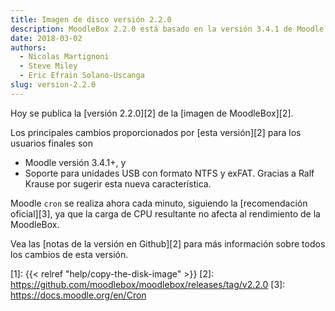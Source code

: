 ```yaml
---
title: Imagen de disco versión 2.2.0
description: MoodleBox 2.2.0 está basado en la versión 3.4.1 de Moodle. También se han realizado varias mejoras.
date: 2018-03-02
authors:
  - Nicolas Martignoni
  - Steve Miley
  - Eric Efrain Solano-Uscanga
slug: version-2.2.0
---
```


Hoy se publica la [versión 2.2.0][2] de la [imagen de MoodleBox][2].

Los principales cambios proporcionados por [esta versión][2] para los usuarios finales son
  - Moodle versión 3.4.1+, y
  - Soporte para unidades USB con formato NTFS y exFAT. Gracias a Ralf Krause por sugerir esta nueva característica.

Moodle `cron` se realiza ahora cada minuto, siguiendo la [recomendación oficial][3], ya que la carga de CPU resultante no afecta al rendimiento de la MoodleBox.

Vea las [notas de la versión en Github][2] para más información sobre todos los cambios de esta versión.

 [1]: {{< relref "help/copy-the-disk-image" >}}
 [2]: https://github.com/moodlebox/moodlebox/releases/tag/v2.2.0
 [3]: https://docs.moodle.org/en/Cron
